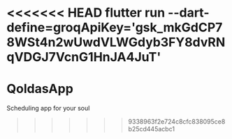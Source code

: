 <<<<<<< HEAD
flutter run --dart-define=groqApiKey='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'
=======
# QoldasApp
Scheduling app for your soul 
>>>>>>> 9338963f2e724c8cfc838095ce8b25cd445acbc1
